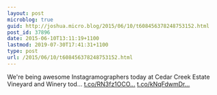 ```yaml
---
layout: post
microblog: true
guid: http://joshua.micro.blog/2015/06/10/t608456378248753152.html
post_id: 37896
date: 2015-06-10T13:11:19+1100
lastmod: 2019-07-30T17:41:31+1100
type: post
url: /2015/06/10/t608456378248753152.html
---
```

We're being awesome Instagramographers today at Cedar Creek Estate Vineyard and Winery tod… [t.co/RN3fz1OCO...](http://t.co/RN3fz1OCO7) [t.co/kNqFdwmDr...](http://t.co/kNqFdwmDr7)
